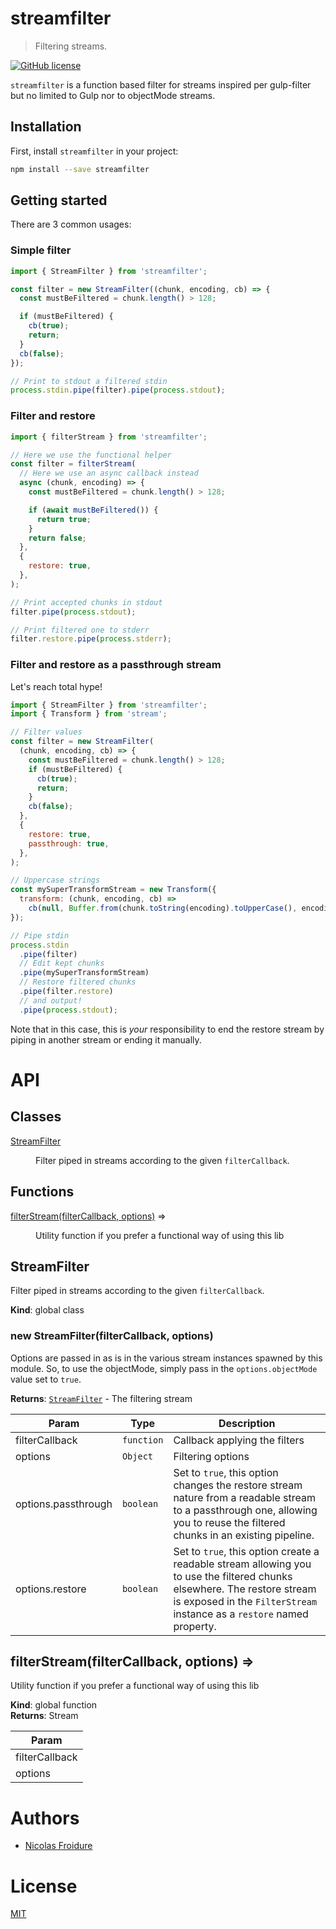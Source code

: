 [//]: # ( )
[//]: # (This file is automatically generated by a `metapak`)
[//]: # (module. Do not change it  except between the)
[//]: # (`content:start/end` flags, your changes would)
[//]: # (be overridden.)
[//]: # ( )
# streamfilter
> Filtering streams.

[![GitHub license](https://img.shields.io/badge/license-MIT-blue.svg)](https://github.com/nfroidure/streamfilter/blob/main/LICENSE)


[//]: # (::contents:start)

`streamfilter` is a function based filter for streams inspired per gulp-filter
but no limited to Gulp nor to objectMode streams.

## Installation

First, install `streamfilter` in your project:

```sh
npm install --save streamfilter
```

## Getting started

There are 3 common usages:

### Simple filter

```js
import { StreamFilter } from 'streamfilter';

const filter = new StreamFilter((chunk, encoding, cb) => {
  const mustBeFiltered = chunk.length() > 128;

  if (mustBeFiltered) {
    cb(true);
    return;
  }
  cb(false);
});

// Print to stdout a filtered stdin
process.stdin.pipe(filter).pipe(process.stdout);
```

### Filter and restore

```js
import { filterStream } from 'streamfilter';

// Here we use the functional helper
const filter = filterStream(
  // Here we use an async callback instead
  async (chunk, encoding) => {
    const mustBeFiltered = chunk.length() > 128;

    if (await mustBeFiltered()) {
      return true;
    }
    return false;
  },
  {
    restore: true,
  },
);

// Print accepted chunks in stdout
filter.pipe(process.stdout);

// Print filtered one to stderr
filter.restore.pipe(process.stderr);
```

### Filter and restore as a passthrough stream

Let's reach total hype!

```js
import { StreamFilter } from 'streamfilter';
import { Transform } from 'stream';

// Filter values
const filter = new StreamFilter(
  (chunk, encoding, cb) => {
    const mustBeFiltered = chunk.length() > 128;
    if (mustBeFiltered) {
      cb(true);
      return;
    }
    cb(false);
  },
  {
    restore: true,
    passthrough: true,
  },
);

// Uppercase strings
const mySuperTransformStream = new Transform({
  transform: (chunk, encoding, cb) =>
    cb(null, Buffer.from(chunk.toString(encoding).toUpperCase(), encoding)),
});

// Pipe stdin
process.stdin
  .pipe(filter)
  // Edit kept chunks
  .pipe(mySuperTransformStream)
  // Restore filtered chunks
  .pipe(filter.restore)
  // and output!
  .pipe(process.stdout);
```

Note that in this case, this is _your_ responsibility to end the restore stream
by piping in another stream or ending it manually.

[//]: # (::contents:end)

# API
## Classes

<dl>
<dt><a href="#StreamFilter">StreamFilter</a></dt>
<dd><p>Filter piped in streams according to the given <code>filterCallback</code>.</p>
</dd>
</dl>

## Functions

<dl>
<dt><a href="#filterStream">filterStream(filterCallback, options)</a> ⇒</dt>
<dd><p>Utility function if you prefer a functional way of using this lib</p>
</dd>
</dl>

<a name="StreamFilter"></a>

## StreamFilter
Filter piped in streams according to the given `filterCallback`.

**Kind**: global class  
<a name="new_StreamFilter_new"></a>

### new StreamFilter(filterCallback, options)
Options are passed in as is in the various stream instances spawned by this
 module. So, to use the objectMode, simply pass in the `options.objectMode`
 value set to `true`.

**Returns**: [<code>StreamFilter</code>](#StreamFilter) - The filtering stream  

| Param | Type | Description |
| --- | --- | --- |
| filterCallback | <code>function</code> | Callback applying the filters |
| options | <code>Object</code> | Filtering options |
| options.passthrough | <code>boolean</code> | Set to `true`, this option changes the restore stream nature from a readable  stream to a passthrough one, allowing you to reuse the filtered chunks in an  existing pipeline. |
| options.restore | <code>boolean</code> | Set to `true`, this option create a readable stream allowing you to use the  filtered chunks elsewhere. The restore stream is exposed in the `FilterStream`  instance as a `restore` named property. |

<a name="filterStream"></a>

## filterStream(filterCallback, options) ⇒
Utility function if you prefer a functional way of using this lib

**Kind**: global function  
**Returns**: Stream  

| Param |
| --- |
| filterCallback | 
| options | 


# Authors
- [Nicolas Froidure](http://insertafter.com/en/index.html)

# License
[MIT](https://github.com/nfroidure/streamfilter/blob/main/LICENSE)
